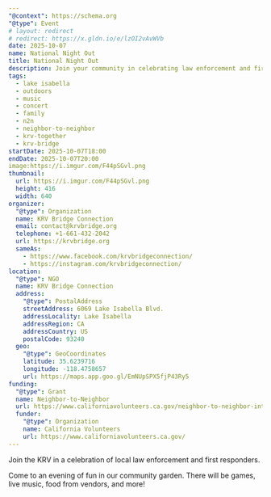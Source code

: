 ```yaml
---
"@context": https://schema.org
"@type": Event
# layout: redirect
# redirect: https://x.gldn.io/e/lzOI2vAvWVb
date: 2025-10-07
name: National Night Out
title: National Night Out
description: Join your community in celebrating law enforcement and first responders.
tags:
  - lake isabella
  - outdoors
  - music
  - concert
  - family
  - n2n
  - neighbor-to-neighbor
  - krv-together
  - krv-bridge
startDate: 2025-10-07T18:00
endDate: 2025-10-07T20:00
image:https://i.imgur.com/F44pSGvl.png
thumbnail:
  url: https://i.imgur.com/F44pSGvl.png
  height: 416
  width: 640
organizer:
  "@type": Organization
  name: KRV Bridge Connection
  email: contact@krvbridge.org
  telephone: +1-661-432-2042
  url: https://krvbridge.org
  sameAs:
    - https://www.facebook.com/krvbridgeconnection/
    - https://instagram.com/krvbridgeconnection/
location:
  "@type": NGO
  name: KRV Bridge Connection
  address:
    "@type": PostalAddress
    streetAddress: 6069 Lake Isabella Blvd.
    addressLocality: Lake Isabella
    addressRegion: CA
    addressCountry: US
    postalCode: 93240
  geo:
    "@type": GeoCoordinates
    latitude: 35.6239716
    longitude: -118.4758657
    url: https://maps.app.goo.gl/EmNUpSPX5fjP43Ry5
funding:
  "@type": Grant
  name: Neighbor-to-Neighbor
  url: https://www.californiavolunteers.ca.gov/neighbor-to-neighbor-interest/
  funder:
    "@type": Organization
    name: California Volunteers
    url: https://www.californiavolunteers.ca.gov/
---
```

Join the KRV in a celebration of local law enforcement and first responders.

Come to an evening of fun in our community garden. There will be games, live music, food from vendors, and more!
